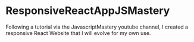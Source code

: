 # ResponsiveReactAppJSMastery
Following a tutorial via the JavascriptMastery youtube channel, I created a responsive React Website that I will evolve for my own use.
